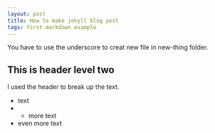 ```yaml
---
layout: post
title: How to make jekyll blog post
tags: first markdown example
---
```


You have to use the underscore to creat new file in new-thing folder.

## This is header level two
I used the header to break up the text.

- text
- - more text
- even more text

